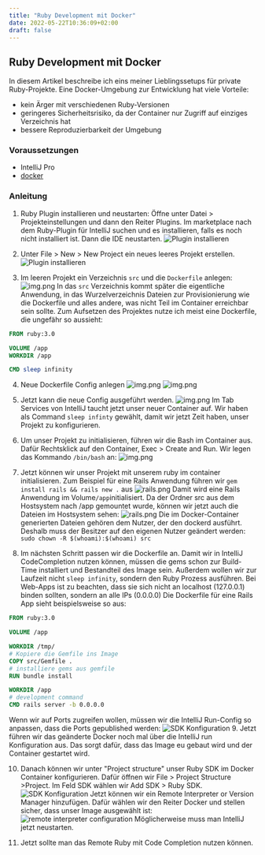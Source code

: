 ```yaml
---
title: "Ruby Development mit Docker"
date: 2022-05-22T10:36:09+02:00
draft: false
---
```

## Ruby Development mit Docker

In diesem Artikel beschreibe ich eins meiner Lieblingssetups für private Ruby-Projekte. 
Eine Docker-Umgebung zur Entwicklung hat viele Vorteile:
- kein Ärger mit verschiedenen Ruby-Versionen
- geringeres Sicherheitsrisiko, da der Container nur Zugriff auf einziges Verzeichnis hat
- bessere Reproduzierbarkeit der Umgebung

### Voraussetzungen

- IntelliJ Pro
- [docker](https://docs.docker.com/engine/install/)


### Anleitung

1. Ruby Plugin installieren und neustarten: Öffne unter Datei > Projekteinstellungen und dann den Reiter Plugins. 
Im marketplace nach dem Ruby-Plugin für IntelliJ suchen und es installieren, falls es noch nicht installiert ist. Dann die IDE neustarten. 
![Plugin installieren](/images/000/plugin.png 'Plugin installieren')


2. Unter File > New > New Project ein neues leeres Projekt erstellen. ![Plugin installieren](/images/000/new-project.png 'Plugin installieren')



3. Im leeren Projekt ein Verzeichnis `src` und die `Dockerfile` anlegen: ![img.png](/images/000/structure.png) In das `src` Verzeichnis kommt später die eigentliche Anwendung, in das Wurzelverzeichnis Dateien zur Provisionierung wie die Dockerfile und alles andere, was nicht Teil im Container erreichbar sein sollte.
Zum Aufsetzen des Projektes nutze ich meist eine Dockerfile, die ungefähr so aussieht: 
```dockerfile
FROM ruby:3.0

VOLUME /app
WORKDIR /app

CMD sleep infinity
```


4. Neue Dockerfile Config anlegen
   ![img.png](/images/000/new-run-config.png)
![img.png](/images/000/run-config.png)



5. Jetzt kann die neue Config ausgeführt werden.  ![img.png](/images/000/exec-config.png)
Im Tab Services von IntelliJ taucht jetzt unser neuer Container auf. Wir haben als Command `sleep infinty` gewählt, damit wir jetzt Zeit haben, unser Projekt zu konfigurieren.



6. Um unser Projekt zu initialisieren, führen wir die Bash im Container aus. Dafür Rechtsklick auf den Container, Exec > Create and Run. Wir legen das Kommando `/bin/bash` an:
![img.png](/images/000/command.png)

   
7. Jetzt können wir unser Projekt mit unserem ruby im container initialisieren. Zum Beispiel für eine Rails Anwendung führen wir 
`gem install rails && rails new .` aus
   ![rails.png](/images/000/rails.png)
Damit wird eine Rails Anwendung im Volume`/app`initialisiert. Da der Ordner src aus dem Hostsystem nach /app gemountet wurde, können wir jetzt auch die Dateien im Hostsystem sehen:
   ![rails.png](/images/000/dateisystem.png)
Die im Docker-Container generierten Dateien gehören dem Nutzer, der den dockerd ausführt. Deshalb muss der Besitzer auf den eigenen Nutzer geändert werden:
`sudo chown -R $(whoami):$(whoami) src `


8. Im nächsten Schritt passen wir die Dockerfile an. Damit wir in IntelliJ CodeCompletion nutzen können, müssen die gems schon zur Build-Time installiert und Bestandteil des Image sein. Außerdem wollen wir zur Laufzeit nicht `sleep infinity`, sondern den Ruby Prozess ausführen. Bei Web-Apps ist zu beachten, dass sie sich nicht an localhost (127.0.0.1) binden sollten, sondern an alle IPs (0.0.0.0)
Die Dockerfile für eine Rails App sieht beispielsweise so aus:
```dockerfile
FROM ruby:3.0

VOLUME /app

WORKDIR /tmp/
# Kopiere die Gemfile ins Image
COPY src/Gemfile .
# installiere gems aus gemfile
RUN bundle install

WORKDIR /app
# development command
CMD rails server -b 0.0.0.0
```
Wenn wir auf Ports zugreifen wollen, müssen wir die IntelliJ Run-Config so anpassen, dass die Ports gepublished werden:
![SDK Konfiguration](/images/000/ports.png)
9. Jetzt führen wir das geänderte Docker noch mal über die IntelliJ run Konfiguration aus. Das sorgt dafür, dass das Image eu gebaut wird und der Container gestartet wird.



10. Danach können wir unter "Project structure" unser Ruby SDK im Docker Container konfigurieren. Dafür öffnen wir File > Project Structure >Project.
Im Feld SDK wählen wir Add SDK > Ruby SDK.
    ![SDK Konfiguration](/images/000/SDK.png)
Jetzt können wir ein Remote Interpreter or Version Manager hinzufügen. Dafür wählen wir den Reiter Docker und stellen sicher, dass unser Image ausgewählt ist:
    ![remote interpreter configuration](/images/000/add-remote-interpreter.png)
Möglicherweise muss man IntelliJ jetzt neustarten.


11. Jetzt sollte man das Remote Ruby mit Code Completion nutzen können.